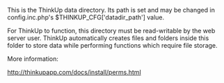 This is the ThinkUp data directory. Its path is set and may be changed in config.inc.php's
$THINKUP_CFG['datadir_path'] value.

For ThinkUp to function, this directory must be read-writable by the web server user. ThinkUp automatically creates
files and folders inside this folder to store data while performing functions which require file storage.

More information:

http://thinkupapp.com/docs/install/perms.html